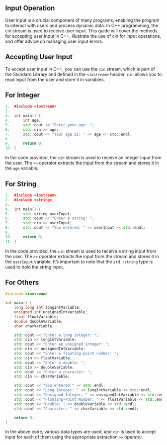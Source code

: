 ## Input Operation
User input is a crucial component of many programs, enabling the program to interact with users and process dynamic data. In C++ programming, the cin stream is used to receive user input. This guide will cover the methods for accepting user input in C++, illustrate the use of cin for input operations, and offer advice on managing user input errors.

## Accepting User Input 
To accept user input in C++, you can use the `cin` stream, which is part of the Standard Library and defined in the `<iostream>` header. `cin` allows you to read input from the user and store it in variables.

## For Integer
```cpp
1.  #include <iostream>
2.  
3.  int main() {
4.      int age;
5.      std::cout << "Enter your age: ";
6.      std::cin >> age;
7.      std::cout << "Your age is: " << age << std::endl;
8.  
9.      return 0;
10. }
```
In the code provided, the `cin` stream is used to receive an integer input from the user. The `>>` operator extracts the input from the stream and stores it in the `age` variable.

## For String
```cpp
1.  #include <iostream>
2.  #include <string>
3.
4.  int main() {
5.      std::string userInput;
6.      std::cout << "Enter a string: ";
7.      std::cin >> userInput;
8.      std::cout << "You entered: " << userInput << std::endl;
9.
10.     return 0;
11. }
```
In the code provided, the `cin` stream is used to receive a string input from the user. The `>>` operator extracts the input from the stream and stores it in the `userInput` variable. It’s important to note that the `std::string` type is used to hold the string input.

## For Others
```cpp
#include <iostream>

int main() {
	long long int longIntVariable;
	unsigned int unsignedIntVariable;
	float floatVariable;
	double doubleVariable;
	char charVariable;

	std::cout << "Enter a long integer: ";
	std::cin >> longIntVariable;
	std::cout << "Enter an unsigned integer: ";
	std::cin >> unsignedIntVariable;
	std::cout << "Enter a floating-point number: ";
	std::cin >> floatVariable;
	std::cout << "Enter a double: ";
	std::cin >> doubleVariable;
	std::cout << "Enter a character: ";
	std::cin >> charVariable;

	std::cout << "You entered:" << std::endl;
	std::cout << "Long Integer: " << longIntVariable << std::endl;
	std::cout << "Unsigned Integer: " << unsignedIntVariable << std::endl;
	std::cout << "Floating-Point Number: " << floatVariable << std::endl;
	std::cout << "Double: " << doubleVariable << std::endl;
	std::cout << "Character: " << charVariable << std::endl;

	return 0;
}
```
In the above code, various data types are used, and `cin` is used to accept input for each of them using the appropriate extraction `>>` operator.


